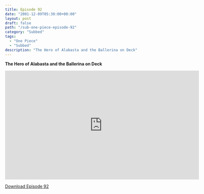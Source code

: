 ```yaml
---
title: Episode 92
date: "2001-12-09T05:30:00+00:00"
layout: post
draft: false
path: "/sub-one-piece-episode-92"
category: "Subbed"
tags:
  - "One Piece"
  - "Subbed"
description: "The Hero of Alabasta and the Ballerina on Deck"
---
```


**The Hero of Alabasta and the Ballerina on Deck**

<iframe width="640" height="360" src="https://www.rapidvideo.com/e/FX3CGZDFZ9" frameborder="0" marginwidth=0 marginheight=0 scrolling=no allowfullscreen></iframe>

<a href="http://ouo.io/qs/eCodkFEQ?s=https://rapidvid.to/d/https://www.rapidvideo.com/e/FX3CGZDFZ9">Download Episode 92</a>
